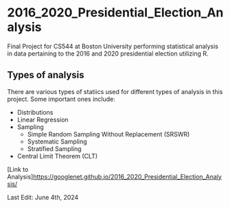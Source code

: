 # 2016_2020_Presidential_Election_Analysis

Final Project for CS544 at Boston University performing statistical analysis in data pertaining to the 2016 and 2020 presidential election utilizing R. 

## Types of analysis
There are various types of statiics used for different types of analysis in this project. Some important ones include:
  - Distributions
  - Linear Regression
  - Sampling
      - Simple Random Sampling Without Replacement (SRSWR)
      - Systematic Sampling
      - Stratified Sampling
  - Central Limit Theorem (CLT)

[Link to Analysis]https://googlenet.github.io/2016_2020_Presidential_Election_Analysis/

Last Edit: June 4th, 2024
